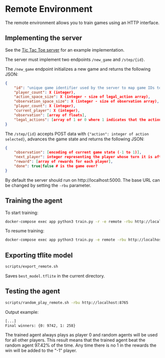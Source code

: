 # Remote Environment

The remote environment allows you to train games using an HTTP interface.

## Implementing the server

See the [Tic Tac Toe server](app.py) for an example implementation.

The server must implement two endpoints `/new_game` and `/step/{id}`.

The `/new_game` endpoint initializes a new game and returns the following JSON:

```json
{
    "id": "unique game identifier used by the server to map game IDs to in-memory game states",
    "player_count": X (integer),
    "action_space_size": X (integer - size of legal_action array),
    "observation_space_size": X (integer - size of observation array),
    "player_count": X (integer),
    "current_player": X (integer),
    "observation": [array of floats],
    "legal_actions": [array of 1 or 0 where 1 indicates that the action can be taken]
}
```

The `/step/{id}` accepts POST data with `{"action": integer of action selected}`, advances the game state and returns the following JSON:

```json
{
    "observation": [encoding of current game state (-1 to 1)],
    "next_player": integer representing the player whose turn it is after the move is made,
    "reward": [array of rewards for each player],
    "done": true|false # is the game over?
}
```

By default the server should run on http://localhost:5000. The base URL can be changed by setting the `-rbu` parameter.

## Training the agent

To start training:

```bash
docker-compose exec app python3 train.py -r -e remote -rbu http://localhost:8765
```

To resume training:

```bash
docker-compose exec app python3 train.py -e remote -rbu http://localhost:8765
```

## Exporting tflite model

```bash
scripts/export_remote.sh
```

Saves `best_model.tflite` in the current directory.

## Testing the agent

```bash
scripts/random_play_remote.sh -rbu http://localhost:8765
```

Output example:

```bash
[...]
Final winners: {0: 9742, 1: 258}
```

The trained agent always plays as player 0 and random agents will be used for all other players. This result means that the trained agent beat the random agent 97.42% of the time. Any time there is no 1 in the rewards the win will be added to the "-1" player.

